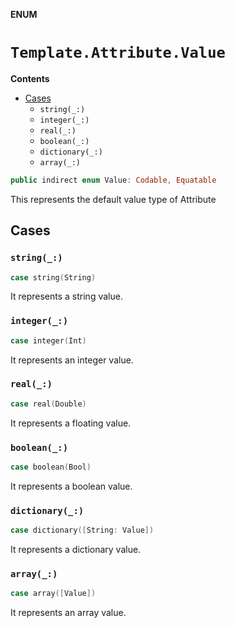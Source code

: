 **ENUM**

# `Template.Attribute.Value`

**Contents**

- [Cases](#cases)
  - `string(_:)`
  - `integer(_:)`
  - `real(_:)`
  - `boolean(_:)`
  - `dictionary(_:)`
  - `array(_:)`

```swift
public indirect enum Value: Codable, Equatable
```

This represents the default value type of Attribute

## Cases
### `string(_:)`

```swift
case string(String)
```

It represents a string value.

### `integer(_:)`

```swift
case integer(Int)
```

It represents an integer value.

### `real(_:)`

```swift
case real(Double)
```

It represents a floating value.

### `boolean(_:)`

```swift
case boolean(Bool)
```

It represents a boolean value.

### `dictionary(_:)`

```swift
case dictionary([String: Value])
```

It represents a dictionary value.

### `array(_:)`

```swift
case array([Value])
```

It represents an array value.

